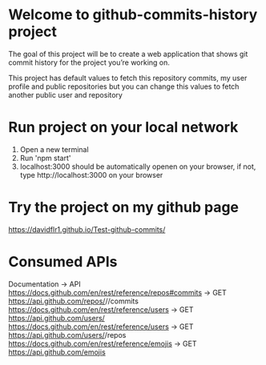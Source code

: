 # Welcome to github-commits-history project
  The goal of this project will be to create a web application that shows git commit history for the project you’re working on.

  This project has default values to fetch this repository commits, my user profile and public repositories
  but you can change this values to fetch another public user and repository

# Run project on your local network
  1. Open a new terminal
  2. Run 'npm start'
  3. localhost:3000 should be automatically openen on your browser, if not, type http://localhost:3000 on your browser

# Try the project on my github page
https://davidflr1.github.io/Test-github-commits/

# Consumed APIs
Documentation -> API
https://docs.github.com/en/rest/reference/repos#commits -> GET https://api.github.com/repos/<user>/<repo>/commits
https://docs.github.com/en/rest/reference/users -> GET https://api.github.com/users/<user>
https://docs.github.com/en/rest/reference/users -> GET https://api.github.com/users/<user>/repos
https://docs.github.com/en/rest/reference/emojis -> GET https://api.github.com/emojis